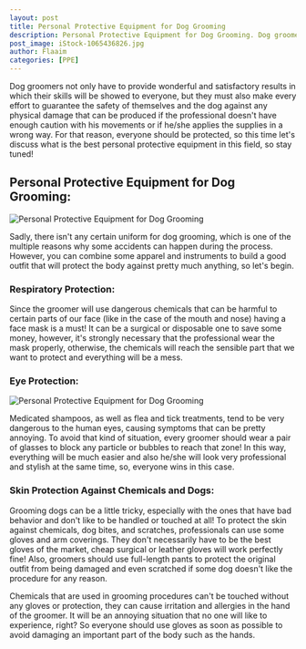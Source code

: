 ```yaml
---
layout: post
title: Personal Protective Equipment for Dog Grooming
description: Personal Protective Equipment for Dog Grooming. Dog groomers not only have to provide wonderful and satisfactory results in which their skills will be showed to everyone
post_image: iStock-1065436826.jpg
author: Flaaim
categories: [PPE]
---
```



Dog groomers not only have to provide wonderful and satisfactory results in which their skills will be showed to everyone, but they must also make every effort to guarantee the safety of themselves and the dog against any physical damage that can be produced if the professional doesn't have enough caution with his movements or if he/she applies the supplies in a wrong way. For that reason, everyone should be protected, so this time let's discuss what is the best personal protective equipment in this field, so stay tuned!


## Personal Protective Equipment for Dog Grooming:
![Personal Protective Equipment for Dog Grooming](https://safetyworkblog.com/assets/iStock-1065436826.jpg)

Sadly, there isn't any certain uniform for dog grooming, which is one of the multiple reasons why some accidents can happen during the process. However, you can combine some apparel and instruments to build a good outfit that will protect the body against pretty much anything, so let's begin.


### Respiratory Protection:


Since the groomer will use dangerous chemicals that can be harmful to certain parts of our face (like in the case of the mouth and nose) having a face mask is a must! It can be a surgical or disposable one to save some money, however, it's strongly necessary that the professional wear the mask properly, otherwise, the chemicals will reach the sensible part that we want to protect and everything will be a mess.


### Eye Protection:
![Personal Protective Equipment for Dog Grooming](https://safetyworkblog.com/assets/social-media-for-dogs.jpg)


Medicated shampoos, as well as flea and tick treatments, tend to be very dangerous to the human eyes, causing symptoms that can be pretty annoying. To avoid that kind of situation, every groomer should wear a pair of glasses to block any particle or bubbles to reach that zone! In this way, everything will be much easier and also he/she will look very professional and stylish at the same time, so, everyone wins in this case.


### Skin Protection Against Chemicals and Dogs:


Grooming dogs can be a little tricky, especially with the ones that have bad behavior and don't like to be handled or touched at all! To protect the skin against chemicals, dog bites, and scratches, professionals can use some gloves and arm coverings. They don't necessarily have to be the best gloves of the market, cheap surgical or leather gloves will work perfectly fine! Also, groomers should use full-length pants to protect the original outfit from being damaged and even scratched if some dog doesn't like the procedure for any reason.


Chemicals that are used in grooming procedures can't be touched without any gloves or protection, they can cause irritation and allergies in the hand of the groomer. It will be an annoying situation that no one will like to experience, right? So everyone should use gloves as soon as possible to avoid damaging an important part of the body such as the hands.




